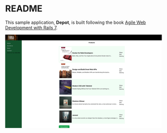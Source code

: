 # README

This sample application, **Depot**, is built following the book [Agile Web Development with Rails 7](https://learning.oreilly.com/library/view/agile-web-development/9798888650288/).

![screenshot-2024-12-12.png](screenshot-2024-12-12.png)